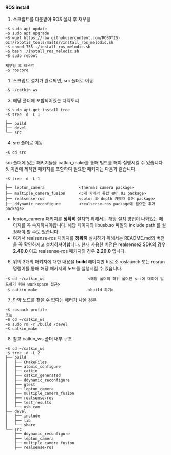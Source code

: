 #### ROS install

1. 스크립트를 다운받아 ROS 설치 후 재부팅
```
~$ sudo apt update
~$ sudo apt upgrade
~$ wget https://raw.githubusercontent.com/ROBOTIS-GIT/robotis_tools/master/install_ros_melodic.sh
~$ chmod 755 ./install_ros_melodic.sh 
~$ bash ./install_ros_melodic.sh
~$ sudo reboot

재부팅 후 테스트
~$ roscore
```
1. 스크립트 설치가 완료되면, src 폴더로 이동.
```
~& ~/catkin_ws
```
3. 해당 폴더에 포함되어있는 디렉토리
```
~$ sudo apt-get install tree
~$ tree -d -L 1
.
├── build
├── devel
└── src
```
4. src 폴더로 이동
```
~$ cd src
```
src 폴더에 있는 패키지들을 catkin_make를 통해 빌드를 해야 실행시킬 수 있습니다.
5. 이번에 제작한 패키지를 포함하여 필요한 패키지는 다음과 같습니다.
```
~$ tree -d -L 1
.
├── lepton_camera               <Thermal camera package>
├── multiple_camera_fusion      <3개 카메라 통합 뷰어 UI package>
├── realsense-ros               <color 와 depth 카메라 뷰어 package>
├── ddynamic_reconfigure        <realsense-ros package에 필요한 추가 package>
```
* lepton_camera 패키지를 **정확히** 설치학 위해서는 해당 설치 방법이 나와있는 페이지를 꼭 숙지하셔야합니다. 해당 페이지의 libusb.so 파일의 include path 를 설정해야 할 수도 있습니다.
* 여기서 realsense-ros 패키지를 **정확히** 설치하기 위해서는 README.md의 버전을 꼭 확인하시고 설치하셔야합니다. 현재 사용한 버전은 realsense2 SDK의 경우 **2.40.0** 이고 realsense-ros 패키지의 경우 **2.20.0** 입니다.
6. 위의 3개의 패키지에 대한 내용을 **build** 해야지만 비로소 roslaunch 또는 rosrun 명령어를 통해 해당 패키지의 노드를 실행시킬 수 있습니다.
```
~$ cd ~/catkin_ws                   <해당 폴더의 하위 폴더인 src에 대하여 빌드하기 위해 workspace 접근>
~$ catkin_make                      <build 하기>
```
7. 만약 노드를 찾을 수 없다는 에러가 나올 겅우
```
~$ rospack profile
또는
~$ cd ~/catkin_ws 
~$ sudo rm -r /build /devel
~$ catkin_make
```
8. 참고
catkin_ws 폴더 내부 구조
```
~$ cd ~/catkin_ws
~$ tree -d -L 2
├── build
│   ├── CMakeFiles
│   ├── atomic_configure
│   ├── catkin
│   ├── catkin_generated
│   ├── ddynamic_reconfigure
│   ├── gtest
│   ├── lepton_camera
│   ├── multiple_camera_fusion
│   ├── realsense-ros
│   ├── test_results
│   └── usb_cam
├── devel
│   ├── include
│   ├── lib
│   └── share
└── src
    ├── ddynamic_reconfigure
    ├── lepton_camera
    ├── multiple_camera_fusion
    ├── realsense-ros
```

